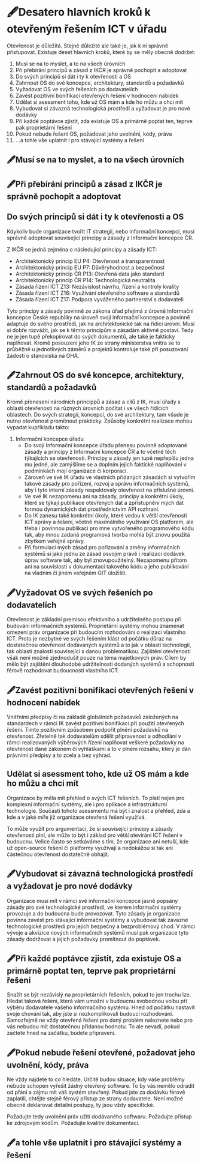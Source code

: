 # 🖋Desatero hlavních kroků k otevřeným řešením ICT v úřadu

Otevřenost je důležitá. Stejně důležité ale také je, jak k ní správně přistupovat. Existuje deset hlavních kroků, které by se měly obecně dodržet:

1.  Musí se na to myslet, a to na všech úrovních
2.  Při přebírání principů a zásad z IKČR je správně pochopit a adoptovat
3.  Do svých principů si dát i ty k otevřenosti a OS
4.  Zahrnout OS do své koncepce, architektury, standardů a požadavků
5.  Vyžadovat OS ve svých řešeních po dodavatelích
6.  Zavést pozitivní bonifikaci otevřených řešení v hodnocení nabídek
7.  Udělat si asessment toho, kde už OS mám a kde ho můžu a chci mít
8.  Vybudovat si závazná technologická prostředí a vyžadovat je pro nové dodávky
9.  Při každé poptávce zjistit, zda existuje OS a primárně poptat ten, teprve pak proprietární řešení
10. Pokud nebude řešení OS, požadovat jeho uvolnění, kódy, práva
11. ...a tohle vše uplatnit i pro stávající systémy a řešení

## 🖋Musí se na to myslet, a to na všech úrovních

## 🖋Při přebírání principů a zásad z IKČR je správně pochopit a adoptovat

## Do svých principů si dát i ty k otevřenosti a OS

Kdykoliv bude organizace tvořit IT strategii, nebo informační koncepci, musí správně adoptovat související principy a zásady z Informační koncepce ČR.

Z IKČR se jedná zejména o následující principy a zásady ICT:

-   Architektonický princip EU P4: Otevřenost a transparentnost
-   Architektonický princip EU P7: Důvěryhodnost a bezpečnost
-   Architektonický princip ČR P13: Otevřená data jako standard
-   Architektonický princip ČR P14: Technologická neutralita
-   Zásada řízení ICT Z13: Nezávislost návrhu, řízení a kontroly kvality
-   Zásada řízení ICT Z16: Využívání otevřeného software a standardů
-   Zásada řízení ICT Z17: Podpora vyváženého partnerství s dodavateli

Tyto principy a zásady povinně ze zákona úřad přejímá z úrovně Informační koncepce České republiky na úroveň svojí informační koncepce a povinně adaptuje do svého prostředí, jak na architektonické tak na řídící úrovni. Musí si dobře rozvážit, jak se k těmto principům a zásadám aktivně postaví. Tedy ne je jen tupě překopírovat do svých dokumentů, ale také je fakticky naplňovat. Kromě posouzení jeho IK ze strany ministerstva vnitra se to průběžně u jednotlivých záměrů a projektů kontroluje také při posuzování žádostí o stanoviska na OHA.

## 🖋Zahrnout OS do své koncepce, architektury, standardů a požadavků

Kromě přenesení národních princippů a zásad a cílů z IK, musí úřady s oblastí otevřenosti na různých úrovních počítat i ve všech řídících oblastech. Do svých strategií, koncepcí, do své architektury, tam všude je nutno otevřenost promítnout prakticky. Způsoby konkrétní realizace mohou vypadat kupříkladu takto:

1.  Informační koncepce úřadu
    -   Do svojí Informační koncepce úřadu přenesu povinně adoptované zásady a principy z Informační koncepce ČR a to včetně těch týkajících se otevřenosti. Principy a zásady jen tupě nepřepíšu jedna mu jedné, ale zamýšlíme se a doplním jejich faktické naplňování v podmínkách mojí organizace či korporací.
    -   Zároveň ve své IK úřadu ve vlastních přidaných zásadách si vytvořím takové zásady pro pořízení, rozvoj a správu informačních systémů, aby i tyto interní zásady respektovaly otevřenost na příslušné úrovni.
    -   Ve své IK nezapomenu ani na zásady, principy a konkrétní úkoly, které se týkají publikace otevřených dat a zpřístupnění mých dat formou dynamických dat prostřednictvím API rozhraní.
    -   Do IK zanesu také konkrétní úkoly, které vedou k větší otevřenosti ICT správy a řešení, včetně maximálního využívání OS platforem, ale třeba i povinnou publikaci pro mne vytvořeného programového kódu tak, aby mnou zadaná programová tvorba mohla být znovu použitá zbytkem veřejné správy.
    -   Při formulaci mých zásad pro pořizování a změny informačních systémů si jako jednu ze zásad osvojím právě i realizaci dodávek úprav software tak, aby byl znovupoužitelný. Nezapomenu přitom ani na souvislosti v dokumentaci takového kódu a jeho publikování na vládním či jiném veřejném GIT úložišti.

## 🖋Vyžadovat OS ve svých řešeních po dodavatelích
Otevřenost je základní premisou efektivního a udržitelného postupu při budování informačních systémů. Proprietární systémy mohou znamenat omezení práv organizace při budoucím rozhodování o realizaci vlastního ICT. Proto je nezbytné ve svých řešením klást od počátku důraz na dostatečnou otevřenost dodávaných systémů a to jak v oblasti technologií, tak oblasti znalostí související s danou problematikou. Zajištění otevřenosti však není možné zjednodušit pouze na téma majetkových práv. Cílem by mělo být zajištění dlouhodobé udržitelnosti dodaných systémů a schopnosti férově rozhodovat budoucnosti vlastního ICT.

## 🖋Zavést pozitivní bonifikaci otevřených řešení v hodnocení nabídek
Vnitřními předpisy či na základě globálních požadavků založených na standardech v rámci IK zavést pozitivní bonifikaci při použití otevřených řešení. Tímto pozitivním způsobem podpořit plnění požadavků na otevřenost. Zřetelně tak dodavatelům sdělit  připravenost a odhodlání v rámci realizovaných výběrových řízení naplňovat veškeré požadavky na otevřenost dané zákonem či vyhláškami a to v plném rozsahu, který je dán právními předpisy a to zcela a bez výhrad. 

## Udělat si asessment toho, kde už OS mám a kde ho můžu a chci mít

Organizace by měla mít přehled o svých ICT řešeních. To platí nejen pro komplexní informační systémy, ale i pro aplikace a infrastrukturní technologie. Součástí tohoto asessmentu má být i znalost a přehled, zda a kde a v jaké míře již organizace otevřená řešení využívá.

To může využít pro argumentaci, že si související principy a zásady otevřenosti plní, ale může to být i základ pro větší otevírání ICT řešení v budoucnu. Velice často se setkáváme s tím, že organizace ani netuší, kde už open-source řešení či platformy využívají a nedokážou si tak ani částečnou otevřenost dostatečně obhájit.

## 🖋Vybudovat si závazná technologická prostředí a vyžadovat je pro nové dodávky

Organizace musí mít v rámci své informační koncepce jasně popsány zásady pro své technologické prostředí, ve kterém informační systémy provozuje a do budoucna bude provozovat. Tyto zásady je organizace povinna zavést pro stávající informační systémy a vybudovat tak závazné technologické prostředí pro jejich bezpečný a bezproblémový chod. V rámci vývoje a akvizice nových informačních systémů musí pak organizace tyto zásady dodržovat a jejich požadavky promítnout do poptávek.

## 🖋Při každé poptávce zjistit, zda existuje OS a primárně poptat ten, teprve pak proprietární řešení
Snažit se být nezávislý na proprietárních řešeních, pokud to jen trochu lze. Hledat taková řešení, která vám umožní v budoucnu svobodnou volbu při výběru dodavatele vašeho informačního systému. Hned od počátku nastavit svoje chování tak, aby jste si nezkomplikovali budoucí rozhodování. Samozřejmě ne vždy otevřená řešení pro daný problém naleznete nebo pro vás nebudou mít dostatečnou přidanou hodnotu. To ale nevadí, pokud začtete hned na začátku, budete připraveni.

## 🖋Pokud nebude řešení otevřené, požadovat jeho uvolnění, kódy, práva
Ne vždy najdete to co hledáte. Určitě budou situace, kdy vaše problémy nebude schopen vyřešit žádný otevřený software. To by vás nemělo odradit od přání a zájmu mít váš systém otevřený. Pokud jste za dodávku férově zaplatili, chtějte stejně férový přístup ze strany dodavatele.  Není možné obecně deklarovat detailní postupy, ty jsou vždy specifické.  

Požadujte tedy uvolnění práv užití dodávaného softwaru. Požadujte přístup ke zdrojovým kódům. Požadujte kvalitní dokumentaci. 

## 🖋a tohle vše uplatnit i pro stávající systémy a řešení
